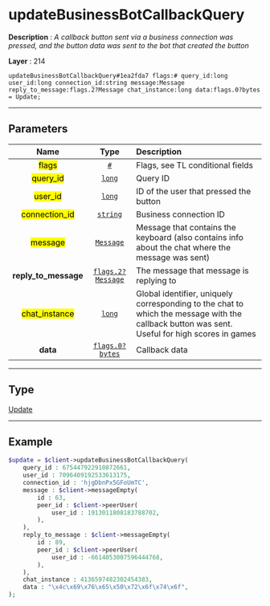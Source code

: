 # updateBusinessBotCallbackQuery

**Description** : *A callback button sent via a business connection was pressed, and the button data was sent to the bot that created the button*

**Layer** : 214

```tl
updateBusinessBotCallbackQuery#1ea2fda7 flags:# query_id:long user_id:long connection_id:string message:Message reply_to_message:flags.2?Message chat_instance:long data:flags.0?bytes = Update;
```

---

## Parameters

| Name | Type | Description |
| :---: | :---: | :--- |
| <mark>flags</mark> | [`#`](type/#) | Flags, see TL conditional fields |
| <mark>query_id</mark> | [`long`](type/long) | Query ID |
| <mark>user_id</mark> | [`long`](type/long) | ID of the user that pressed the button |
| <mark>connection_id</mark> | [`string`](type/string) | Business connection ID |
| <mark>message</mark> | [`Message`](type/Message) | Message that contains the keyboard (also contains info about the chat where the message was sent) |
| **reply_to_message** | [`flags.2?Message`](type/Message) | The message that message is replying to |
| <mark>chat_instance</mark> | [`long`](type/long) | Global identifier, uniquely corresponding to the chat to which the message with the callback button was sent. Useful for high scores in games |
| **data** | [`flags.0?bytes`](type/bytes) | Callback data |

---

## Type

[Update](type/Update)

---

## Example

```php
$update = $client->updateBusinessBotCallbackQuery(
	query_id : 675447922910872661,
	user_id : 7096409192533613175,
	connection_id : 'hjgDbnPx5GFoUmTC',
	message : $client->messageEmpty(
		id : 63,
		peer_id : $client->peerUser(
			user_id : 1913011808183788702,
		),
	),
	reply_to_message : $client->messageEmpty(
		id : 89,
		peer_id : $client->peerUser(
			user_id : -6614053007596444768,
		),
	),
	chat_instance : 4136597482302454383,
	data : "\x4c\x69\x76\x65\x50\x72\x6f\x74\x6f",
);
```